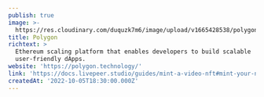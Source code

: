 ```yaml
---
publish: true
image: >-
  https://res.cloudinary.com/duquzk7m6/image/upload/v1665428538/polygon_jnkcqn.png
title: Polygon
richtext: >
  Ethereum scaling platform that enables developers to build scalable
  user-friendly dApps.
website: 'https://polygon.technology/'
link: 'https://docs.livepeer.studio/guides/mint-a-video-nft#mint-your-nft'
createdAt: '2022-10-05T18:30:00.000Z'
---
```



